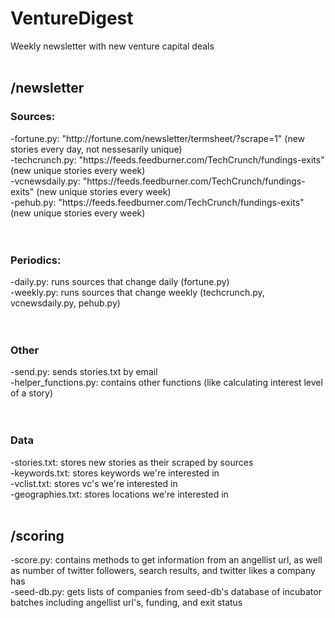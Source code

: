 # VentureDigest
Weekly newsletter with new venture capital deals
</br>
</br>
<h2>/newsletter</h2>
<h3>Sources:</h3>
-fortune.py: "http://fortune.com/newsletter/termsheet/?scrape=1" (new stories every day, not nessesarily unique)</br>
-techcrunch.py: "https://feeds.feedburner.com/TechCrunch/fundings-exits" (new unique stories every week)</br>
-vcnewsdaily.py: "https://feeds.feedburner.com/TechCrunch/fundings-exits" (new unique stories every week)</br>
-pehub.py: "https://feeds.feedburner.com/TechCrunch/fundings-exits" (new unique stories every week)</br>
</br></br>
<h3>Periodics:</h3>
-daily.py: runs sources that change daily (fortune.py)</br>
-weekly.py: runs sources that change weekly (techcrunch.py, vcnewsdaily.py, pehub.py)</br>
</br></br>
<h3>Other</h3>
-send.py: sends stories.txt by email</br>
-helper_functions.py: contains other functions (like calculating interest level of a story)</br>
</br></br>
<h3>Data</h3>
-stories.txt: stores new stories as their scraped by sources</br>
-keywords.txt: stores keywords we're interested in</br>
-vclist.txt: stores vc's we're interested in</br>
-geographies.txt: stores locations we're interested in
</br></br>
<h2>/scoring</h2>
-score.py: contains methods to get information from an angellist url, as well as number of twitter followers, search results, and twitter likes a company has</br>
-seed-db.py: gets lists of companies from seed-db's database of incubator batches including angellist url's, funding, and exit status